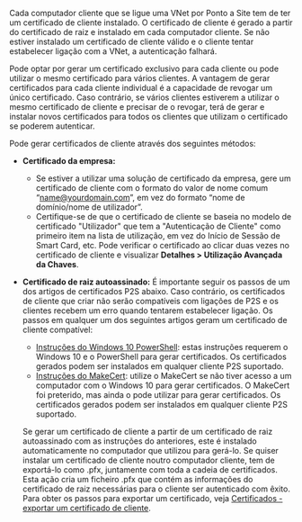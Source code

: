 Cada computador cliente que se ligue uma VNet por Ponto a Site tem de ter um certificado de cliente instalado. O certificado de cliente é gerado a partir do certificado de raiz e instalado em cada computador cliente. Se não estiver instalado um certificado de cliente válido e o cliente tentar estabelecer ligação com a VNet, a autenticação falhará.

Pode optar por gerar um certificado exclusivo para cada cliente ou pode utilizar o mesmo certificado para vários clientes. A vantagem de gerar certificados para cada cliente individual é a capacidade de revogar um único certificado. Caso contrário, se vários clientes estiverem a utilizar o mesmo certificado de cliente e precisar de o revogar, terá de gerar e instalar novos certificados para todos os clientes que utilizam o certificado se poderem autenticar.

Pode gerar certificados de cliente através dos seguintes métodos:

- **Certificado da empresa:**

  - Se estiver a utilizar uma solução de certificado da empresa, gere um certificado de cliente com o formato do valor de nome comum “name@yourdomain.com”, em vez do formato “nome de domínio/nome de utilizador”.
  - Certifique-se de que o certificado de cliente se baseia no modelo de certificado "Utilizador" que tem a "Autenticação de Cliente" como primeiro item na lista de utilização, em vez do Início de Sessão de Smart Card, etc. Pode verificar o certificado ao clicar duas vezes no certificado de cliente e visualizar **Detalhes > Utilização Avançada da Chaves**.

- **Certificado de raiz autoassinado:** É importante seguir os passos de um dos artigos de certificados P2S abaixo. Caso contrário, os certificados de cliente que criar não serão compatíveis com ligações de P2S e os clientes recebem um erro quando tentarem estabelecer ligação. Os passos em qualquer um dos seguintes artigos geram um certificado de cliente compatível: 

  * [Instruções do Windows 10 PowerShell](../articles/vpn-gateway/vpn-gateway-certificates-point-to-site.md#clientcert): estas instruções requerem o Windows 10 e o PowerShell para gerar certificados. Os certificados gerados podem ser instalados em qualquer cliente P2S suportado.
  * [Instruções do MakeCert](../articles/vpn-gateway/vpn-gateway-certificates-point-to-site-makecert.md): utilize o MakeCert se não tiver acesso a um computador com o Windows 10 para gerar certificados. O MakeCert foi preterido, mas ainda o pode utilizar para gerar certificados. Os certificados gerados podem ser instalados em qualquer cliente P2S suportado.

  Se gerar um certificado de cliente a partir de um certificado de raiz autoassinado com as instruções do anteriores, este é instalado automaticamente no computador que utilizou para gerá-lo. Se quiser instalar um certificado de cliente noutro computador cliente, tem de exportá-lo como .pfx, juntamente com toda a cadeia de certificados. Esta ação cria um ficheiro .pfx que contém as informações do certificado de raiz necessárias para o cliente ser autenticado com êxito. Para obter os passos para exportar um certificado, veja [Certificados - exportar um certificado de cliente](../articles/vpn-gateway/vpn-gateway-certificates-point-to-site.md#clientexport).